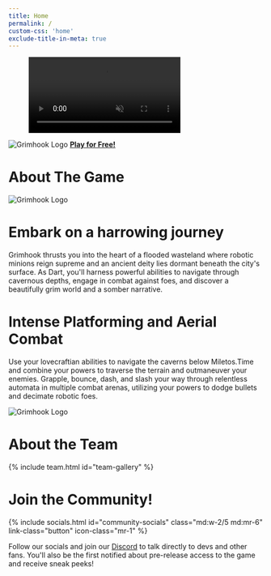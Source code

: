 ```yaml
---
title: Home
permalink: /
custom-css: 'home'
exclude-title-in-meta: true
---
```


<div id="splash">
    <figure>
        <video playsinline autoplay muted loop> 
            <source src="{{site.url_trailer_mp4}}" type="video/mp4">
            <source src="{{site.url_trailer_webm}}" type="video/webm">
        </video>
    </figure>
    <div id="download" class="ignore-auto-responsiveness">
        <img src="{{ site.url_logo_square }}" id="download-banner" alt="Grimhook Logo">
        <!-- <a class="button download windows font-2xl w-fit mx-auto mt-4" download> Demo Coming Soon </a> -->
        <!-- <a class="button download windows font-2xl w-fit mx-auto mt-4 hide-on-not-windows" href="{{site.demo_download_windows}}" download> <i class="fa-brands fa-windows my-auto mr-2"></i> Download The Demo </a> -->
        <a class="button download steam font-2xl w-fit mx-auto mt-4" href="/steam" target="_blank" > <i class="fa-brands fa-steam my-auto mr-2"></i><b>Play for Free!</b></a>
    </div>
</div>

<h1 class="accent">About The Game</h1>

<div id="about">
    <div class="flex flex-column md:flex-row mb-10" style="column-gap:3.7rem">
        <img src="{{ site.url_images }}/gameplay/gem.png" alt="Grimhook Logo">
        <div class="about-text">
            <h1 class="accent"> Embark on a harrowing journey </h1>
            <p> Grimhook thrusts you into the heart of a flooded wasteland where robotic minions reign supreme and an ancient deity lies dormant beneath the city's surface. As Dart, you'll harness powerful abilities to navigate through cavernous depths, engage in combat against foes, and discover a beautifully grim world and a somber narrative. 
            </p>
        </div>
    </div>
    <div class="flex flex-column-reverse md:flex-row" style="column-gap:3rem">
        <div class="about-text">
            <h1 class="accent"> Intense Platforming and Aerial Combat </h1>
            <p> Use your lovecraftian abilities to navigate the caverns below Miletos.Time and combine your powers to traverse the terrain and outmaneuver your enemies. Grapple, bounce, dash, and slash your way through relentless automata in multiple combat arenas, utilizing your powers to dodge bullets and decimate robotic foes.</p>
        </div>
        <img src="{{ site.url_images }}/gameplay/mines.png" alt="Grimhook Logo" class="my-auto">
    </div>
</div>

<div>
    <!-- <div id="team" class="anchor"></div> -->
    <h1 class="accent"> About the Team </h1>
    {% include team.html id="team-gallery" %}
</div>

<div>
    <!-- <div id="community" class="anchor"></div> -->
    <h1 class="accent"> Join the Community! </h1>
    <div class="flex flex-column md:flex-row my-12 justify-content-center">
        {% include socials.html id="community-socials" class="md:w-2/5 md:mr-6" link-class="button" icon-class="mr-1" %}
        <p class="md:w-2/5 pt-4 md:pt-0">
            Follow our socials and join our <a href="/discord" target="_blank"> Discord</a> to talk directly to devs and other fans. You'll also be the first notified about pre-release access to the game and receive sneak peeks!
        </p>
    </div>
</div>
